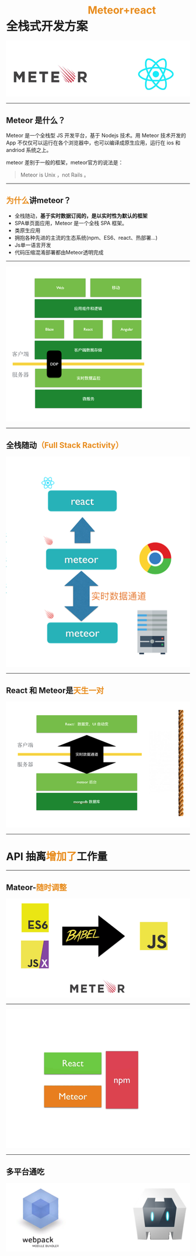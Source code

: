 <!-- $theme: default -->
　　　　　　　　<font color=#E88C1D>Meteor+react</font>
　　　　　　　　　　<font size="6" >全栈式开发方案</font>
===
![](./images/134.png)

---
## Meteor 是什么？

Meteor 是一个全栈型 JS 开发平台，基于 Nodejs 技术。用 Meteor 技术开发的 App 不仅仅可以运行在各个浏览器中，也可以编译成原生应用，运行在 ios 和 andriod 系统之上。

meteor 差别于一般的框架，meteor官方的说法是：
> Meteor is Unix ，not Rails 。

---
## <font color=#E88C1D>为什么</font>讲meteor？

- 全栈随动，**基于实时数据订阅的，是以实时性为默认的框架**
- SPA单页面应用，Meteor 是一个全栈 SPA 框架。
- 类原生应用
- 拥抱各种先进的主流的生态系统(npm、ES6、react、热部署...)
- Js单一语言开发
- 代码压缩混淆部署都由Meteor透明完成

---
![](./images/图片6.png)

---

## 全栈随动<font color=#E88C1D>（Full Stack Ractivity）</font>
![](./images/图片13.png)

---
## React 和 Meteor是<font color=#E88C1D >天生一对</font>
![](./images/图片5.png)

---
# API 抽离<font color=#E88C1D>增加了</font>工作量

---
## Mateor-<font color=#E88C1D >随时调整</font>
![](./images/图片2.png)

---
![](./images/图片9.png)

---
## 多平台通吃

![](./images/图片12.png) 




